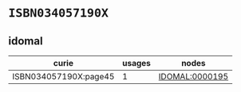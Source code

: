# `ISBN034057190X`

## idomal

| curie                 |   usages | nodes                                                   |
|-----------------------|----------|---------------------------------------------------------|
| ISBN034057190X:page45 |        1 | [IDOMAL:0000195](https://bioregistry.io/IDOMAL:0000195) |

